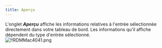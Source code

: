 ```yaml
---
title: Aperçu
---
```

L'onglet ***Aperçu*** affiche les informations relatives à l'entrée sélectionnée directement dans votre tableau de bord. Les informations qu'il affiche dépendent du type d'entrée sélectionné.  
![!!RDMMac4041.png](/img/fr/rdm/mac/RdmMac4041.png) 

